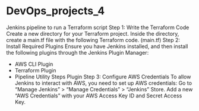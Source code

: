 # DevOps_projects_4
Jenkins pipeline to run a Terraform script
Step 1:
Write the Terraform Code Create a new directory for your Terraform project. Inside the directory, create a main.tf file with the following Terraform code. (main.tf)
Step 2:
Install Required Plugins Ensure you have Jenkins installed, and then install the following plugins through the Jenkins Plugin Manager:
- AWS CLI Plugin
- Terraform Plugin
- Pipeline Utility Steps Plugin
Step 3:
Configure AWS Credentials To allow Jenkins to interact with AWS, you need to set up AWS credentials:
Go to “Manage Jenkins” > “Manage Credentials” > “Jenkins” Store.
Add a new “AWS Credentials” with your AWS Access Key ID and Secret Access Key.
